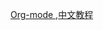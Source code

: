 
[Org-mode ](http://www.orgmode.org/),[中文教程](http://www.cnblogs.com/Open_Source/archive/2011/07/17/2108747.html)
